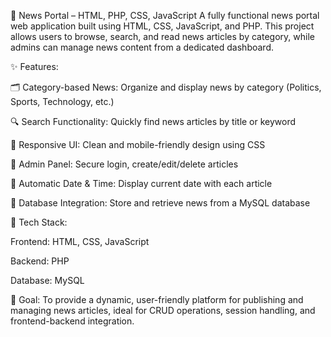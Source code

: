 📰 News Portal – HTML, PHP, CSS, JavaScript
A fully functional news portal web application built using HTML, CSS, JavaScript, and PHP. This project allows users to browse, search, and read news articles by category, while admins can manage news content from a dedicated dashboard.

✨ Features:

🗂 Category-based News: Organize and display news by category (Politics, Sports, Technology, etc.)

🔍 Search Functionality: Quickly find news articles by title or keyword

📰 Responsive UI: Clean and mobile-friendly design using CSS

🔑 Admin Panel: Secure login, create/edit/delete articles

📅 Automatic Date & Time: Display current date with each article

💾 Database Integration: Store and retrieve news from a MySQL database

🔧 Tech Stack:

Frontend: HTML, CSS, JavaScript

Backend: PHP

Database: MySQL

🎯 Goal:
To provide a dynamic, user-friendly platform for publishing and managing news articles, ideal for CRUD operations, session handling, and frontend-backend integration.
